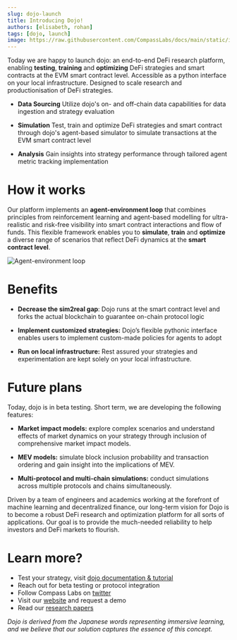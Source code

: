 ```yaml
---
slug: dojo-launch
title: Introducing Dojo!
authors: [elisabeth, rohan]
tags: [dojo, launch]
image: https://raw.githubusercontent.com/CompassLabs/docs/main/static/img/article_env.png
---
```



Today we are happy to launch dojo: an end-to-end DeFi research platform, enabling **testing**, **training** and **optimizing** DeFi strategies and smart contracts at the EVM smart contract level. Accessible as a python interface on your local infrastructure. Designed to scale research and productionisation of DeFi strategies.


<!--truncate-->
* **Data Sourcing** Utilize dojo's on- and off-chain data capabilities for data ingestion and strategy evaluation

* **Simulation** Test, train and optimize DeFi strategies and smart contract through dojo's agent-based simulator to simulate transactions at the EVM smart contract level

* **Analysis** Gain insights into strategy performance through tailored agent metric tracking implementation

# How it works

Our platform implements an **agent-environment loop** that combines principles from reinforcement learning and agent-based modelling for ultra-realistic and risk-free visibility into smart contract interactions and flow of funds. This flexible framework enables you to **simulate**, **train** and **optimize** a diverse range of scenarios that reflect DeFi dynamics at the **smart contract level**.

![Agent-environment loop]([https://example.com/image.jpg](https://raw.githubusercontent.com/CompassLabs/docs/main/static/img/article_env.png))

# Benefits

* **Decrease the sim2real gap**: Dojo runs at the smart contract level and forks the actual blockchain to guarantee on-chain protocol logic 

* **Implement customized strategies:** Dojo’s flexible pythonic interface enables users to implement custom-made policies for agents to adopt

* **Run on local infrastructure:** Rest assured your strategies and experimentation are kept solely on your local infrastructure.

# Future plans
Today, dojo is in beta testing. Short term, we are developing the following features:

* **Market impact models:** explore complex scenarios and understand effects of market dynamics on your strategy through inclusion of comprehensive market impact models.

* **MEV models:** simulate block inclusion probability and transaction ordering and gain insight into the implications of MEV.

* **Multi-protocol and multi-chain simulations:** conduct simulations across multiple protocols and chains simultaneously.

Driven by a team of engineers and academics working at the forefront of machine learning and decentralized finance, our long-term vision for Dojo is to become a robust DeFi research and optimization platform for all sorts of applications. Our goal is to provide the much-needed reliability to help investors and DeFi markets to flourish.

# Learn more?

- Test your strategy, visit [dojo documentation & tutorial](https://compasslabs.github.io/docs/)
- Reach out for beta testing or protocol integration
- Follow Compass Labs on [twitter](https://twitter.com/labs_compass)
- Visit our [website](https://compasslabs.ai/) and request a demo
- Read our [research papers](https://arxiv.org/abs/2301.06831v1)

_Dojo is derived from the Japanese words representing immersive learning, and we believe that our solution captures the essence of this concept._
